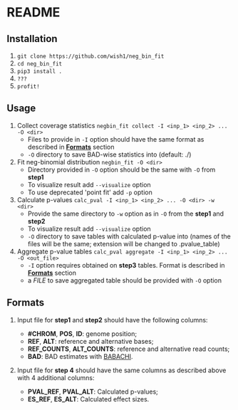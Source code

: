 # README
## Installation
1) ```git clone https://github.com/wish1/neg_bin_fit```
2) ```cd neg_bin_fit```
3) ```pip3 install .```
4) ```???```
5) ```profit!```

## Usage
 1) Collect coverage statistics ```negbin_fit collect -I <inp_1> <inp_2> ... -O <dir> ```
	 * Files to provide in ```-I``` option should have the same format as described in [<b>Formats</b>](#Formats) section
	 * ```-O``` directory to save BAD-wise statistics into (default: ./)
 2) Fit neg-binomial distribution ```negbin_fit -O <dir>```
    * Directory provided in ```-O``` option should be the same with ```-O``` from <b>step1</b>
    * To visualize result add ```--visualize``` option
    * To use deprecated 'point fit' add ```-p``` option
3) Calculate p-values ```calc_pval -I <inp_1> <inp_2> ... -O <dir> -w <dir>```
    * Provide the same directory to ```-w``` option as in ```-O``` from the <b>step1</b> and <b>step2</b> 
    * To visualize result add ```--visualize``` option
    * ```-O``` directory to save tables with calculated p-value into (names of the files will be the same; extension will be changed to .pvalue_table)
4) Aggregate p-value tables ```calc_pval aggregate -I <inp_1> <inp_2> ... -O <out_file>```
	* ```-I``` option requires obtained on <b>step3</b> tables. Format is described in [<b>Formats</b>](#Formats) section
	* a *FILE* to save aggregated table should be provided with ```-O``` option  

## Formats

1) Input file for <b>step1</b> and <b>step2</b> should have the following columns: 
	- <b>#CHROM</b>, <b>POS</b>, <b>ID</b>: genome position;
	- <b>REF</b>, <b>ALT</b>:  reference and alternative bases;
	- <b>REF_COUNTS</b>, <b>ALT_COUNTS</b>: reference and alternative read counts;
	- <b>BAD</b>: BAD estimates with [BABACHI](https://github.com/autosome-ru/BABACHI).

2) Input file for <b>step 4</b> should have the same columns as described above with 4 additional columns:
	- <b>PVAL_REF</b>, <b>PVAL_ALT</b>: Calculated p-values;
	- <b>ES_REF</b>, <b>ES_ALT</b>: Calculated effect sizes.

